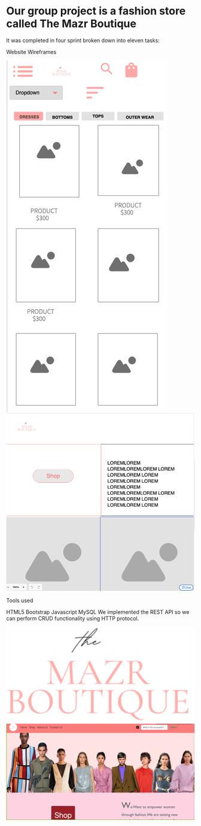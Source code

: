 # Our group project is a fashion store called The Mazr Boutique

It was completed in four sprint broken down into eleven tasks:

Website Wireframes

![Alt text](./Resources/Images/wireframe1.png?raw=true "Product Page")
![Alt text](./Resources/Images/wireframe2.png?raw=true "Home Page")

Tools used

HTML5
Bootstrap
Javascript
MySQL
We implemented the REST API so we can perform CRUD functionality using HTTP protocol.

![Alt text](./Resources/Images/mazr_logo.png?raw=true "Store Logo")
![Alt text](./Resources/Images/mazrboutique1.png?raw=true "Product Page")
